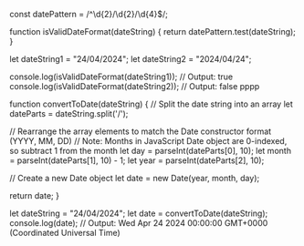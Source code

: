 const datePattern = /^\d{2}\/\d{2}\/\d{4}$/;

function isValidDateFormat(dateString) {
  return datePattern.test(dateString);
}

let dateString1 = "24/04/2024";
let dateString2 = "2024/04/24";

console.log(isValidDateFormat(dateString1)); // Output: true
console.log(isValidDateFormat(dateString2)); // Output: false
pppp

function convertToDate(dateString) {
  // Split the date string into an array
  let dateParts = dateString.split('/');

  // Rearrange the array elements to match the Date constructor format (YYYY, MM, DD)
  // Note: Months in JavaScript Date object are 0-indexed, so subtract 1 from the month
  let day = parseInt(dateParts[0], 10);
  let month = parseInt(dateParts[1], 10) - 1;
  let year = parseInt(dateParts[2], 10);

  // Create a new Date object
  let date = new Date(year, month, day);

  return date;
}

let dateString = "24/04/2024";
let date = convertToDate(dateString);
console.log(date); // Output: Wed Apr 24 2024 00:00:00 GMT+0000 (Coordinated Universal Time)
